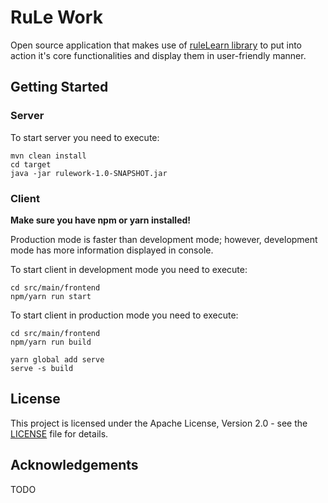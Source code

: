 # RuLe Work
Open source application that makes use of [ruleLearn library](https://github.com/ruleLearn/rulelearn) 
to put into action it's core functionalities and display them in user-friendly manner.
## Getting Started
### Server
To start server you need to execute:
````
mvn clean install
cd target
java -jar rulework-1.0-SNAPSHOT.jar
````
### Client
**Make sure you have npm or yarn installed!**

Production mode is faster than development mode; 
however, development mode has more information displayed in console.

To start client in development mode you need to execute:

````
cd src/main/frontend
npm/yarn run start
````
To start client in production mode you need to execute:
````
cd src/main/frontend
npm/yarn run build

yarn global add serve
serve -s build
````
## License
This project is licensed under the Apache License, Version 2.0 - 
see the [LICENSE](https://github.com/dominieq/rule-work/blob/master/LICENSE) file for details.
## Acknowledgements
TODO